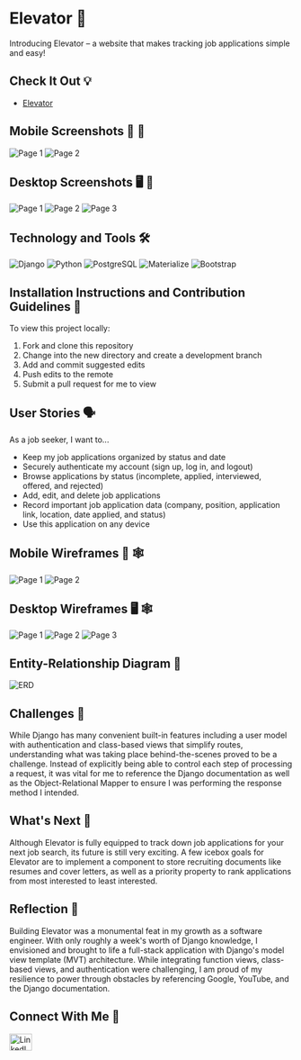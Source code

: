 # Elevator 🔼
Introducing Elevator – a website that makes tracking job applications simple and easy!

## Check It Out 💡 
- [Elevator](https://ele-vator.herokuapp.com/) 

## Mobile Screenshots 📱 📸
![Page 1](/screenshots/mobile/screenshot-m1.png)
![Page 2](/screenshots/mobile/screenshot-m2.png)

## Desktop Screenshots 🖥 📸
![Page 1](/screenshots/desktop/screenshot-d1.png)
![Page 2](/screenshots/desktop/screenshot-d2.png)
![Page 3](/screenshots/desktop/screenshot-d3.png)

## Technology and Tools 🛠
![Django](https://img.shields.io/badge/Django-092E20?style=for-the-badge&logo=django&logoColor=white)
![Python](https://img.shields.io/badge/Python-3776AB?style=for-the-badge&logo=python&logoColor=white)
![PostgreSQL](https://img.shields.io/badge/PostgreSQL-316192?style=for-the-badge&logo=postgresql&logoColor=white)
![Materialize](https://img.shields.io/badge/-MATERIALIZE-%23DD7B7B?style=for-the-badge)
![Bootstrap](https://img.shields.io/badge/Bootstrap-563D7C?style=for-the-badge&logo=bootstrap&logoColor=white)

## Installation Instructions and Contribution Guidelines 📲
To view this project locally:
1. Fork and clone this repository
2. Change into the new directory and create a development branch 
3. Add and commit suggested edits
4. Push edits to the remote
5. Submit a pull request for me to view

## User Stories 🗣
As a job seeker, I want to...
- Keep my job applications organized by status and date
- Securely authenticate my account (sign up, log in, and logout)
- Browse applications by status (incomplete, applied, interviewed, offered, and rejected)
- Add, edit, and delete job applications
- Record important job application data (company, position, application link, location, date applied, and status)
- Use this application on any device

## Mobile Wireframes 📱 🕸
![Page 1](/planning/wireframes/mobile/wireframe-m1.png)
![Page 2](/planning/wireframes/mobile/wireframe-m2.png)

## Desktop Wireframes 🖥 🕸
![Page 1](/planning/wireframes/desktop/wireframe-d1.png)
![Page 2](/planning/wireframes/desktop/wireframe-d2.png)
![Page 3](/planning/wireframes/desktop/wireframe-d3.png)

## Entity-Relationship Diagram 📝
![ERD](/planning/erd/erd.png)

## Challenges 💪
While Django has many convenient built-in features including a user model with authentication and class-based views that simplify routes, understanding what was taking place behind-the-scenes proved to be a challenge. Instead of explicitly being able to control each step of processing a request, it was vital for me to reference the Django documentation as well as the Object-Relational Mapper to ensure I was performing the response method I intended.  

## What's Next 🏁
Although Elevator is fully equipped to track down job applications for your next job search, its future is still very exciting. A few icebox goals for Elevator are to implement a component to store recruiting documents like resumes and cover letters, as well as a priority property to rank applications from most interested to least interested.

## Reflection 🙌
Building Elevator was a monumental feat in my growth as a software engineer. With only roughly a week's worth of Django knowledge, I envisioned and brought to life a full-stack application with Django's model view template (MVT) architecture. While integrating function views, class-based views, and authentication were challenging, I am proud of my resilience to power through obstacles by referencing Google, YouTube, and the Django documentation.   

## Connect With Me 👥
<p align="left">
    <a 
    target="_blank" href="https://www.linkedin.com/in/lance-chin/"><img align="center" src="https://raw.githubusercontent.com/rahuldkjain/github-profile-readme-generator/master/src/images/icons/Social/linked-in-alt.svg" alt="LinkedIn Icon" height="30" width="40"/>
    </a>
</p>